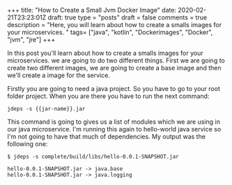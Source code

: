 +++
title: "How to Create a Small Jvm Docker Image"
date: 2020-02-21T23:23:01Z
draft: true
type = "posts"
draft = false
comments = true
description = "Here, you will learn about how to create a smalls images for your microservices. "
tags= ["java", "kotlin", "Dockerimages", "Docker", "jvm", "jre"]
+++

In this post you'll learn about how to create a smalls images for your microservices. we are going to do two different things. First we are going to create two different images, we are going to create a base image and then we'll create a image for the service.

Firstly you are going to need a java project. So you have to go to your root folder project. When you are there you have to run the next command:
```shell script
jdeps -s {{jar-name}}.jar
```

This command is going to gives us a list of modules which we are using in our java microservice. I'm running this again to hello-world java service so I'm not going to have that much of dependencies. My output was the following one:
```shell script
$ jdeps -s complete/build/libs/hello-0.0.1-SNAPSHOT.jar

hello-0.0.1-SNAPSHOT.jar -> java.base
hello-0.0.1-SNAPSHOT.jar -> java.logging

```

